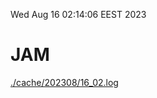 Wed Aug 16 02:14:06 EEST 2023
# JAM
<a href='./cache/202308/16_02.log'>./cache/202308/16_02.log</a>
